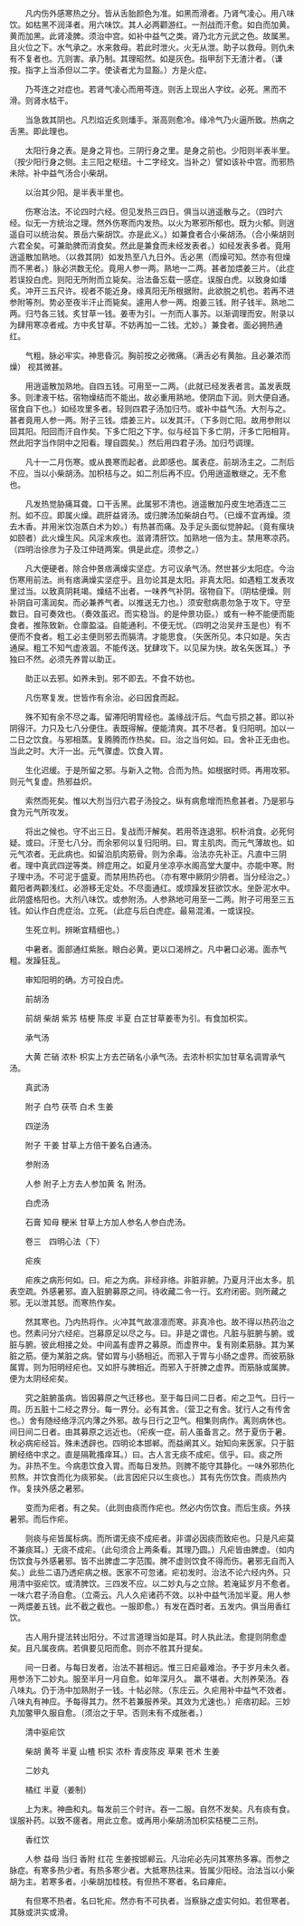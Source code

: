 <!-- { "loadSidebar": true } -->
　　凡内伤外感寒热之分。皆从舌胎颜色为准。如黑而滑者。乃肾气凌心。用八味饮。如枯黑不润泽者。用六味饮。其人必两颧游红。一剂战而汗愈。如白而加黄。黄而加黑。此肾凌脾。须治中宫。如补中益气之类。肾乃北方元武之色。故属黑。且火位之下。水气承之。水来救母。若此时泄火。火无从泄。助子以救母。则仇未有不复者也。亢则害。承乃制。其理昭然。如是灰色。指甲刮下无渣汁者。（谦按。指字上当添但以二字。使读者尤为显豁。）方是火症。

　　乃芩连之对症也。若肾气凌心而用芩连。则舌上现出人字纹。必死。黑而不滑。则肾水枯干。

　　当急救其阴也。凡烈焰近炙则燔手。渐高则愈冷。缘冷气乃火逼所致。热病之舌黑。即此理也。

　　太阳行身之表。是身之背也。三阴行身之里。是身之前也。少阳则半表半里。（按少阳行身之侧。主三阳之枢纽。十二字经文。当补之）譬如该补中宫。而邪热未除。补中益气汤合小柴胡。

　　以治其少阳。是半表半里也。

　　伤寒治法。不论四时六经。但见发热三四日。俱当以逍遥散与之。（四时六经。似无一方统治之理。然外伤寒而内发热。以火为寒邪所郁也。既为火郁。则逍遥自可以统治矣。景岳六柴胡饮。亦是此义。）如兼食者合小柴胡汤。（合小柴胡则六君全矣。可兼助脾而消食矣。然此是兼食而未经发表者。）如经发表多者。竟用逍遥散加熟地。（以救其阴）如发热至八九日外。舌必黑（而燥可知。然亦有但燥而不黑者。）脉必洪数无伦。竟用人参一两。熟地一二两。甚者加煨姜三片。（此症若误投白虎。则阳无所附而立毙矣。治法备忘载一感症。误服白虎。以致身如燔炙。冲开三五尺许。视者不能近身。缘真阳无所根据附。此欲脱之机也。若再不进参附等剂。势必至夜半汗止而毙矣。遽用人参一两。炮姜三钱。附子钱半。熟地二两。归芍各三钱。炙甘草一钱。姜枣为引。一剂而人事苏。以渐调理而安。附录以为肆用寒凉者戒。方中炙甘草。不妨再加一二钱。尤妙。）兼食者。面必拥热通红。

　　气粗。脉必牢实。神思昏沉。胸前按之必微痛。（满舌必有黄胎。且必兼浓而燥） 视其微甚。

　　用逍遥散加熟地。自四五钱。可用至一二两。（此就已经发表者言。盖发表既多。则津液干枯。宿物燥结而不能出。故必重用熟地。使阴血下润。则大便自通。宿食自下也。）如经攻里多者。轻则四君子汤加归芍。或补中益气汤。大剂与之。甚者竟用人参一两。附子三钱。煨姜三片。以发其汗。（下多则亡阳。故用参附以回其阳。阳回而汗自作矣。下多亡阳之下字。似与经旨下多亡阴，汗多亡阳相背。然此阳字当作阴中之阳看。理自圆矣。）然后用四君子汤。加归芍调理。

　　凡十一二月伤寒。或从畏寒而起者。此即感也。属表症。前胡汤主之。二剂后不应。当以小柴胡汤。加枳桔与之。如二剂后再不应。仍用逍遥散继之。无不愈也。

　　凡发热觉胁痛耳聋。口干舌黑。此属邪不清也。逍遥散加丹皮生地酒连二三剂。如不应。即属火燥。疏肝益肾汤。或归脾汤加柴胡白芍。（已燥不宜再燥。须去木香。并用米饮泡蒸白术为妙。）有热甚而痛。及手足头面似觉肿起。（竟有瘰块如颐者）此火燥生风。风淫末疾也。滋肾清肝饮。加熟地一倍为主。禁用寒凉药。（四明治徐彦为子及江仲琏两案。俱是此症。须参之。）

　　凡大便硬者。除合仲景痞满燥实坚症。方可议承气汤。然世甚少太阳症。今治伤寒用前法。尚有痞满燥实坚症乎。且勿论其是太阳。非真太阳。如遇粗工发表攻里过当。以致真阴耗竭。燥结不出者。一味养气补阴。宿物自下。（阴枯便燥。则补阴自可濡润矣。而必兼养气者。以推送无力也。）须安慰病患勿急于攻下。守至数日。自可奏效也。（奏效虽迟。而实稳当。的是仲景功臣。）或有一种不能便而能食者。推陈致新。仓廪盈溢。自能通利。不便无忧。（四明之治吴弁玉是也）有不便而不食者。粗工必主便则邪去而膈清。才能思食。（矢医所见。本只如是。矢古通屎。粗工不知气虚液涸。不能传送。犹肆攻下。以见屎为快。故名矢医耳。）予独曰不然。必须先养胃以助正。

　　助正以去邪。如养未到。邪不即去。不食不妨也。

　　凡伤寒复发。世皆作有余治。必曰因食而起。

　　殊不知有余不尽之毒。留滞阳明胃经也。盖缘战汗后。气血亏损之甚。即以补阴得汗。力只及七八分便住。表既得解。便能清爽。其不尽者。复归阳明。加以一二日之饮食。与邪相蒸。复腾腾而作热矣。曰。治之当何如。曰。舍补正无由也。当此之时。大汗一出。元气骤虚。饮食入胃。

　　生化迟缓。于是所留之邪。与新入之物。合而为热。如根据时师。再用攻邪。则元气复虚。热邪益炽。

　　索然而死矣。惟以大剂当归六君子汤投之。纵有病愈增而热愈甚者。乃是邪与食为元气所攻发。

　　将出之候也。守不出三日。复战而汗解矣。若用苓连退邪。枳朴消食。必死何疑。或曰。汗至七八分。而余邪何以复归阳明。曰。胃主肌肉。而元气薄故也。如元气浓者。无此病也。如留泊肌肉筋骨。则为余毒。治法亦先补正。凡直中三阴者。理中真武四逆等类。辨症用之。如夏月坐凉亭水阁高堂大厦中。亦能中寒。附子理中汤。不可泥于盛夏。而禁用热药也。（亦有寒中厥阴少阴者。当分经治之。）戴阳者两颧浅红。必游移无定处。不尽面通红。或烦躁发狂欲饮水。坐卧泥水中。此阴盛格阳也。大剂八味饮。或参附汤。人参熟地可用至一二两。附子可用至三五钱。如认作白虎症治。立死。（此症与后白虎症。最易混淆。一或误投。

　　生死立判。辨晰宜精细也。）

　　中暑者。面部通红紫胀。眼白必黄。更以口渴辨之。凡中暑口必渴。面赤气粗。发躁狂乱。

　　审知阳明的确。方可投白虎。

　　前胡汤

　　前胡 柴胡 紫苏 桔梗 陈皮 半夏 白芷甘草姜枣为引。有食加枳实。

　　承气汤

　　大黄 芒硝 浓朴 枳实上方去芒硝名小承气汤。去浓朴枳实加甘草名调胃承气汤。

　　真武汤

　　附子 白芍 茯苓 白术 生姜

　　四逆汤

　　附子 干姜 甘草上方倍干姜名白通汤。

　　参附汤

　　人参 附子上方去人参加黄 名 附汤。

　　白虎汤

　　石膏 知母 粳米 甘草上方加人参名人参白虎汤。

　　卷三　四明心法（下）

　　疟疾

　　疟疾之病形何如。曰。疟之为病。非经非络。非脏非腑。乃夏月汗出太多。肌表空疏。外感暑邪。直入脏腑募原之间。待收藏二令一行。玄府闭密。则所藏之邪。无以泄其怒。而寒热作矣。

　　然其寒也。乃内热将作。火冲其气故凛凛而寒。非真冷也。故不得以热药治之也。然素问分六经疟。岂募原足以尽之与。曰。非是之谓也。凡脏与脏腑与腑。或脏与腑。彼此相接之处。中间盖有虚界之募原。而虚界中。复有刚柔筋脉。其为某脏之筋。便为某脏之病。譬如胃与小肠相近。而邪入于胃与小肠之虚界。而彼筋脉属胃。则为阳明经疟也。又如肝与脾相近。而邪入于肝脾之虚界。而筋脉或属脾。便为太阴经疟矣。

　　究之脏腑虽病。皆因募原之气迁移也。至于每日间二日者。疟之卫气。日行一周。历五脏十二经之界分。每一界分。必有其舍。（营卫之有舍。犹行人之有传舍也。）舍有随经络浮沉内薄之外邪。故与日行之卫气。相集则病作。离则病休也。间日间二日者。由其募原之远近也。（疟疾一症。前人虽备言之。然于夏伤于暑。秋必病疟经旨。殊未透辟也。四明论本邯郸。而益阐其义。始知向来医家。只于脏腑经络中求之。直是隔靴搔痒耳。）曰。古人言无痰不成疟。信乎。曰。痰之所为。非热不生。今病患饮食入胃。而每日发热。则脾不能守其静化。一味外邪热化煎熬。并饮食而化为痰邪矣。（此言因疟只以生痰也。）其有先伤饮食。而痰热内作。复挟外感之暑邪。

　　变而为疟者。有之矣。（此则由痰而作疟也。然必内伤饮食。而后生痰。外挟暑邪。而后作疟。

　　则痰与疟皆属标病。而所谓无痰不成疟者。非谓必因痰而致疟也。只是凡疟莫不兼痰耳。）无痰不成疟。（此句须合上两条看。其理乃圆。）凡疟皆由脾虚。（如内伤饮食与外感暑邪。皆不出脾虚二字范围。脾不虚则饮食不得而伤。暑邪无自而入矣。）此些二语乃透疟病之根。医家不可忽诸。疟初发时。治法不论六经内外。只用清中驱疟饮。或清脾饮。三四发不应。以二妙丸与之立除。若淹延岁月不愈者。一味六君子汤自愈。（立斋云。凡人久疟诸药不效。以补中益气汤加半夏。用人参一两煨姜五钱。此不截之截也。一服即愈。）有发在酉时者。五发内。俱当用香红饮。

　　古人用升提法转出阳分。不过言道理当如是耳。时人执此法。愈提则阴愈虚矣。且凡属夜病。若俱要见阳而愈。则亦不胜其升提矣。

　　间一日者。与每日发者。治法不甚相远。惟三日疟最难治。予于岁月未久者。用参汤下二妙丸。服至半月一月自愈。如年深月久。 羸不堪者。大剂养荣汤。吞八味丸。仍于汤中加熟附子一钱。十帖必除。（东庄云。久疟用补中益气不效者。八味丸有神应。予每得其力。然不若兼服养荣。其效为尤速也。）疟痞初起。三妙丸加鳖甲久服自愈。（须治之于早。否则未有不成胀者。）

　　清中驱疟饮

　　柴胡 黄芩 半夏 山楂 枳实 浓朴 青皮陈皮 草果 苍术 生姜

　　二妙丸

　　橘红 半夏（姜制）

　　上为末。神曲和丸。每发前三个时许。吞一二服。自然不发矣。凡有痰有食。误服补药。以致不瘥者。用此立愈。或再用小柴胡汤加枳实桔梗二三剂。

　　香红饮

　　人参 益母 当归 香附 红花 生姜按邯郸云。凡治疟必先问其寒热多寡。而参之脉症。有寒多热少者。有热多寒少者。大抵寒热往来。皆属少阳经。治法当以小柴胡为主。若寒多者。小柴胡加桂枝。有但热不寒者。名曰瘅疟。

　　有但寒不热者。名曰牝疟。然亦有不可执者。当察脉之虚实何如。若但寒者。其脉或洪实或滑。

